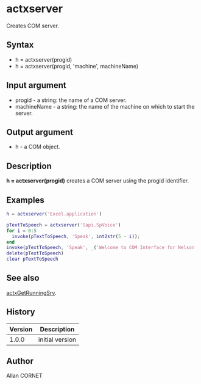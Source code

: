 # actxserver

Creates COM server.

## Syntax

- h = actxserver(progid)
- h = actxserver(progid, 'machine', machineName)

## Input argument

- progid - a string: the name of a COM server.
- machineName - a string: the name of the machine on which to start the server.

## Output argument

- h - a COM object.

## Description

  <p><b>h = actxserver(progid)</b> creates a COM server using the progid identifier.</p>

## Examples

```matlab
h = actxserver('Excel.application')
```

```matlab
pTextToSpeech = actxserver('Sapi.SpVoice')
for i = 0:5
  invoke(pTextToSpeech, 'Speak', int2str(5 - i));
end
invoke(pTextToSpeech, 'Speak', _('Welcome to COM Interface for Nelson !'));
delete(pTextToSpeech)
clear pTextToSpeech
```

## See also

[actxGetRunningSrv](actxGetRunningSrv.html).

## History

| Version | Description     |
| ------- | --------------- |
| 1.0.0   | initial version |

## Author

Allan CORNET
